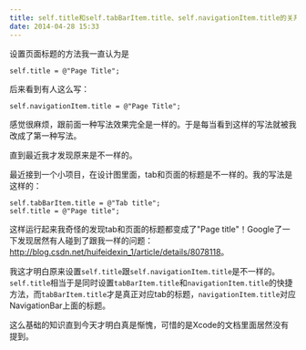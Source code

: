 ```yaml
---
title: self.title和self.tabBarItem.title、self.navigationItem.title的关系
date: 2014-04-28 15:33
---
```

设置页面标题的方法我一直认为是

    self.title = @"Page Title";

后来看到有人这么写：

    self.navigationItem.title = @"Page Title";

感觉很麻烦，跟前面一种写法效果完全是一样的。于是每当看到这样的写法就被我改成了第一种写法。

直到最近我才发现原来是不一样的。

最近接到一个小项目，在设计图里面，tab和页面的标题是不一样的。我的写法是这样的：

    self.tabBarItem.title = @"Tab title";
    self.title = @"Page title";

这样运行起来我奇怪的发现tab和页面的标题都变成了"Page title"！Google了一下发现居然有人碰到了跟我一样的问题：<http://blog.csdn.net/huifeidexin_1/article/details/8078118>。

我这才明白原来设置`self.title`跟`self.navigationItem.title`是不一样的。`self.title`相当于是同时设置`tabBarItem.title`和`navigationItem.title`的快捷方法，而`tabBarItem.title`才是真正对应tab的标题，`navigationItem.title`对应NavigationBar上面的标题。

这么基础的知识直到今天才明白真是惭愧，可惜的是Xcode的文档里面居然没有提到。